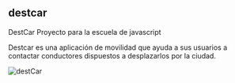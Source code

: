 ## destcar
DestCar Proyecto para la escuela de javascript

Destcar es una aplicación de movilidad que ayuda a sus usuarios a contactar conductores dispuestos a desplazarlos por la ciudad.

![destCar](https://static.platzi.com/media/user_upload/uber-project-c5c48e02-fafa-445d-b538-00e54e8d056c.jpg)




